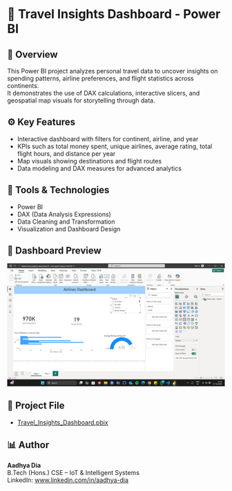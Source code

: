 # 🧭 Travel Insights Dashboard - Power BI

## 📘 Overview
This Power BI project analyzes personal travel data to uncover insights on spending patterns, airline preferences, and flight statistics across continents.  
It demonstrates the use of DAX calculations, interactive slicers, and geospatial map visuals for storytelling through data.

## ⚙️ Key Features
- Interactive dashboard with filters for continent, airline, and year  
- KPIs such as total money spent, unique airlines, average rating, total flight hours, and distance per year  
- Map visuals showing destinations and flight routes  
- Data modeling and DAX measures for advanced analytics  

## 🧰 Tools & Technologies
- Power BI  
- DAX (Data Analysis Expressions)  
- Data Cleaning and Transformation  
- Visualization and Dashboard Design  

## 📸 Dashboard Preview
 ![Dashboard Screenshot](dashboard_1.png)


## 📁 Project File
- [Travel_Insights_Dashboard.pbix](AirlinesDataAnalysisusingPowerBI.pbix)

## 📊 Author
**Aadhya Dia**  
B.Tech (Hons.) CSE – IoT & Intelligent Systems  
LinkedIn: www.linkedin.com/in/aadhya-dia
